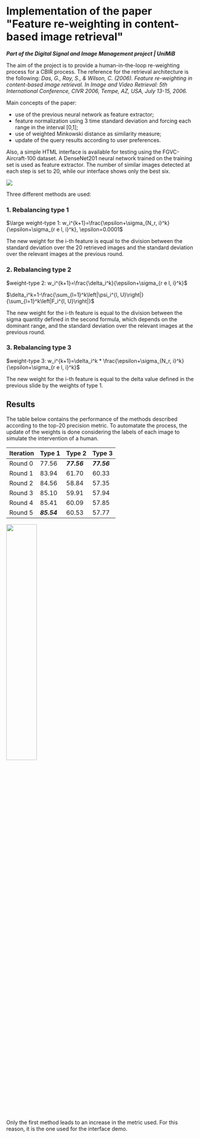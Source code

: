 # Implementation of the paper "Feature re-weighting in content-based image retrieval"

***Part of the Digital Signal and Image Management project | UniMiB***

The aim of the project is to provide a human-in-the-loop re-weighting process for a CBIR process. The reference for the retrieval architecture is the following:
*Das, G., Ray, S., & Wilson, C. (2006). Feature re-weighting in content-based image retrieval. In Image and Video Retrieval: 5th International Conference, CIVR 2006, Tempe, AZ, USA, July 13-15, 2006.*

Main concepts of the paper:
- use of the previous neural network as feature extractor;
- feature normalization using 3 time standard deviation and forcing each range in the interval [0,1];
- use of weighted Minkowski distance as similarity measure;
- update of the query results according to user preferences.

Also, a simple HTML interface is available for testing using the FGVC-Aircraft-100 dataset. A DenseNet201 neural network trained on the training set is used as feature extractor. The number of similar images detected at each step is set to 20, while our interface shows only the best six.

<img src="https://user-images.githubusercontent.com/63108350/226201266-35918085-7344-42bb-b958-5d6ee4ad936c.mp4">

Three different methods are used:

### 1. Rebalancing type 1

$\large weight-type 1: w_i^{k+1}=\frac{\epsilon+\sigma_{N_r, i}^k}{\epsilon+\sigma_{r e l, i}^k}, \epsilon=0.0001$

The new weight for the i-th feature is equal to the division between the standard deviation over the 20 retrieved images and the standard deviation over the relevant images at the previous round.

### 2. Rebalancing type 2

$weight-type 2: w_i^{k+1}=\frac{\delta_i^k}{\epsilon+\sigma_{r e l, i}^k}$

$\delta_i^k=1-\frac{\sum_{l=1}^k\left|\psi_i^{l, U}\right|}{\sum_{l=1}^k\left|F_i^{l, U}\right|}$


The new weight for the i-th feature is equal to the division between the sigma quantity defined in the second formula, which depends on the dominant range, and the standard deviation over the relevant images at the previous round.

### 3. Rebalancing type 3

$weight-type 3: w_i^{k+1}=\delta_i^k * \frac{\epsilon+\sigma_{N_r, i}^k}{\epsilon+\sigma_{r e l, i}^k}$

The new weight for the i-th feature is equal to the delta value defined in the previous slide by the weights of type 1.

## Results

The table below contains the performance of the methods described according to the top-20 precision metric. To automatate the process, the update of the weights is done considering the labels of each image to simulate the intervention of a human.

| Iteration    | Type 1    | Type 2    | Type 3    |
| ------------ | --------- | --------- | --------- |
| Round 0      | 77.56     | ***77.56*** | ***77.56*** |
| Round 1      | 83.94     | 61.70     | 60.33     |
| Round 2      | 84.56     | 58.84     | 57.35     |
| Round 3      | 85.10     | 59.91     | 57.94     |
| Round 4      | 85.41     | 60.09     | 57.85     |
| Round 5      | ***85.54*** | 60.53     | 57.77     |

<img src="https://user-images.githubusercontent.com/63108350/226282555-16719c50-1ce9-47f3-b601-0bb5e51fd65a.jpg" width=40%>

Only the first method leads to an increase in the metric used. For this reason, it is the one used for the interface demo.
